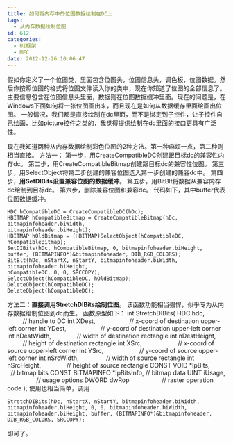 ```yaml
---
title: 如何将内存中的位图数据绘制在DC上
tags:
  - 从内存数据绘制位图
id: 612
categories:
  - UI框架
  - MFC
date: 2012-12-26 10:06:47
---
```


假如你定义了一个位图类，里面包含位图头，位图信息头，调色板，位图数据。然后你按照位图的格式将位图文件读入你的类中，现在你知道了位图的全部信息了。主要信息包含在位图信息头里面，数据则在位图数据缓冲里面。现在的问题是，在Windows下面如何将一张位图画出来，而且现在是如何从数据缓存里面绘画出位图。
一般情况，我们都是直接绘制在dc里面，而不是绑定到子控件，让子控件自己绘画，比如picture控件之类的，我觉得提供绘制在dc里面的接口更具有广泛性。

现在我知道两种从内存数据绘制彩色位图的2种方法。第一种麻烦一点，第二种则相当直接。
方法一：
第一步，用CreateCompatibleDC创建跟目标dc的兼容性内存dc。
第二步，用CreateCompatibleBitmap创建跟目标dc的兼容性位图。
第三步，用SelectObject将第二步创建的兼容位图选入第一步创建的兼容dc中。
第四步，**用SetDIBits设置兼容位图的数据缓冲**。
第五步，用BitBlt将数据从兼容内存dc绘制到目标dc。
第六步，删除兼容位图和兼容dc。
代码如下，其中buffer代表位图数据缓冲。

``` stylus
HDC hCompatibleDC = CreateCompatibleDC(hDc);
HBITMAP hCompatibleBitmap = CreateCompatibleBitmap(hDc, bitmapinfoheader.biWidth,
bitmapinfoheader.biHeight);
HBITMAP hOldBitmap = (HBITMAP)SelectObject(hCompatibleDC, hCompatibleBitmap);
SetDIBits(hDc, hCompatibleBitmap, 0, bitmapinfoheader.biHeight,
buffer, (BITMAPINFO*)&bitmapinfoheader, DIB_RGB_COLORS);
BitBlt(hDc, nStartX, nStartY, bitmapinfoheader.biWidth, bitmapinfoheader.biHeight,
hCompatibleDC, 0, 0, SRCCOPY);
SelectObject(hCompatibleDC, hOldBitmap);
DeleteObject(hCompatibleDC);
DeleteObject(hCompatibleDC);
```

方法二：**直接调用StretchDIBits绘制位图**。
该函数功能相当强悍，似乎专为从内存数据绘制位图到dc而生。
函数原型如下：
int StretchDIBits(
HDC hdc,                      // handle to DC
int XDest,                    // x-coord of destination upper-left corner
int YDest,                    // y-coord of destination upper-left corner
int nDestWidth,               // width of destination rectangle
int nDestHeight,              // height of destination rectangle
int XSrc,                     // x-coord of source upper-left corner
int YSrc,                     // y-coord of source upper-left corner
int nSrcWidth,                // width of source rectangle
int nSrcHeight,               // height of source rectangle
CONST VOID *lpBits,           // bitmap bits
CONST BITMAPINFO *lpBitsInfo, // bitmap data
UINT iUsage,                  // usage options
DWORD dwRop                   // raster operation code
);
使用也相当简单，调用

``` stylus
StretchDIBits(hDc, nStartX, nStartY, bitmapinfoheader.biWidth,
bitmapinfoheader.biHeight, 0, 0, bitmapinfoheader.biWidth,
bitmapinfoheader.biHeight, buffer, (BITMAPINFO*)&bitmapinfoheader,
DIB_RGB_COLORS, SRCCOPY);
```

即可了。